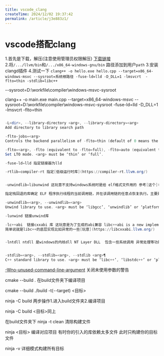```yaml
---
title: vscode_clang
createTime: 2024/12/02 19:37:42
permalink: /article/j3e883z1/
---
```

# vscode搭配clang
   
1.首先是下载，解压(注意使用管理员权限解压)
[下载链接](https://github.com/trcrsired/llvm-releases)   
2.将`/.../llvm/bin`和`/.../x86_64-windows-gnu/bin` 路径添加到用户`path`
3.安装clangd插件
4.测试一下
`clang++ -o hello.exe hello.cpp --target=x86_64-windows-msvc --sysroot=系统根路径 -fuse-ld=lld -D_DLL=1 -lmsvcrt  -flto=thin -stdlib=libc++`

--sysroot=D:\\workfile\\compiler\\windows-msvc-sysroot

clang++ -o main.exe main.cpp --target=x86_64-windows-msvc --sysroot=D:\\workfile\\compiler\\windows-msvc-sysroot -fuse-ld=lld -D_DLL=1 -lmsvcrt  -flto=thin
```powershell

-L<dir>, --library-directory <arg>, --library-directory=<arg>
Add directory to library search path

-flto-jobs=<arg>
Controls the backend parallelism of -flto=thin (default of 0 means the number of threads will be derived from the number of CPUs detected)

-flto=<arg>, -flto (equivalent to -flto=full), -flto=auto (equivalent to -flto=full), -flto=jobserver (equivalent to -flto=full)
Set LTO mode. <arg> must be ‘thin’ or ‘full’.

-fuse-ld=lld 指定链接器为lld

-rtlib=compiler-rt 指定[低级运行时库](https://compiler-rt.llvm.org/)


-unwindlib=libunwind 这玩意不支持windows系统时是给 elf格式文件用的 参考[这个](https://github.com/libunwind/libunwind)

指定栈回退的库确定 ELF 程序执行线程的当前调用链，并在该调用链的任意点恢复执行。主要是处理异常和调用栈(debug)的

-unwindlib=<arg>, --unwindlib=<arg>
Unwind library to use. <arg> must be ‘libgcc’, ‘unwindlib’ or ‘platform’.

-lunwind 链接unwind库

-lc++abi  链接cxxabi 库 这玩意是为了生成的abi兼容 libc++abi is a new implementation of low level support for a standard C++ library.
简单说就是libc++的底层实现比如异常的一些[玩意](https://libcxxabi.llvm.org/)


-lntdll ntdll 是windows的内核dll NT Layer DLL  包含一些系统调用 异常处理等功能


-stdlib=<arg>, --stdlib=<arg>, --stdlib <arg>¶
C++ standard library to use. <arg> must be ‘libc++’, ‘libstdc++’ or ‘platform’.
```

[-Wno-unused-command-line-argument](https://maskray.me/blog/2023-08-25-clang-wunused-command-line-argument)
关闭未使用参数的警告



cmake --build . 在build文件夹下编译项目

cmake --build ./build -t(--target) <目标>

ninja -C build 两步操作1.进入build文件夹2.编译项目

ninja -C build <目标>同上


在build文件夹下
ninja -t clean 清除构建文件  

ninja <目标>  编译对应项目 有时你的引入的库依赖太多文件 此时只构建你的目标文件

ninja  -v  详细模式构建所有目标
